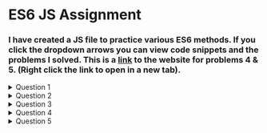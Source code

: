 # ES6 JS Assignment

### I have created a JS file to practice various ES6 methods. If you click the dropdown arrows you can view code snippets and the problems I solved. This is a [link](https://cstegall07.github.io/es6-js-assignment/) to the website for problems 4 & 5. (Right click the link to open in a new tab).

<details> <summary> Question 1 </summary> 

 ## Question 1 Solution
 
 > **Create an Employee class.**
 > 
> ● An employee should have
>
> &nbsp; &nbsp; &nbsp; &nbsp; ○ name
>
> &nbsp; &nbsp; &nbsp; &nbsp; ○ Id number
>
> &nbsp; &nbsp; &nbsp; &nbsp; ○ List of permissions that they can perform on the company website
>
> &nbsp; &nbsp; &nbsp; &nbsp; ○ Store number for the store where they work

```javascript
class Employee {
    constructor(name, idNumber, permissions, storeNumber){
        this.name = name;
        this.idNumber = idNumber;
        this.permissions = permissions;
        this.storeNumber = storeNumber;
    }
}
```
Question 1 Solution can be found on lines 1 - 10 in the [JavaScript File](/main.js)
 </details>

<details> <summary> Question 2 </summary> 
 
## Question 2 Solution

> **Create a Manager class.**
> 
>  ● A manager is a type of employee.
> 
> ● A manager should should have
> 
> &nbsp; &nbsp; &nbsp; &nbsp; ○ name
>  
> &nbsp; &nbsp; &nbsp; &nbsp; ○ Id number
>  
> &nbsp; &nbsp; &nbsp; &nbsp; ○ List of permissions that they can perform on the company website
>  
> &nbsp; &nbsp; &nbsp; &nbsp; ○ Store number for the store where they work
>  
> &nbsp; &nbsp; &nbsp; &nbsp; ○ List of employees they manage
>  
> &nbsp; &nbsp; &nbsp; &nbsp; ○ The ability to change the permissions an employee that they manage has
on the website.

```javascript
class Manager extends Employee {
constructor(name, idNumber, permissions, storeNumber, changePermissions, listEmployees){
    super(name, idNumber, permissions, storeNumber);
    this.changePermissions = changePermissions;
    this.listEmployees = listEmployees;
    }    
}
```

Question 2 Solution can be found on lines 13 - 20 in the [JavaScript File](/main.js)
 </details>

<details> <summary> Question 3 </summary> 
 
## Question 3 Solution

> **Destructure and assign the elements of countries array to fin, est, sw, den, nor**
> 
>const countries = ['Finland', 'Estonia', 'Sweden', 'Denmark', 'Norway']

```javascript
const countries = ['Finland', 'Estonia', 'Sweden', 'Denmark', 'Norway'];
const [fin, est, sw, den, nor] = countries;
console.log(countries);
```

Question 3 Solution can be found on lines 24 - 26 in the [JavaScript File](/main.js)
 </details>

<details> <summary> Question 4 </summary>
 
## Question 4 Solution

>**Destructure the rectangle object by its properties.**
>
>const rectangle = {
>
>width: 20,
>
>height: 10,
>
>area: 200,
>
>perimeter: 60
>
>}

```javascript
const rectangle = {
    width: 20,
    height: 10,
    area: 200,
    perimeter: 60
}
myRectangle(rectangle);
function myRectangle({width, height, area, perimeter}){
    const message = "My width is " + width + ", my height is " + height + ", my area is " + area + ", and my perimeter is " + perimeter + ".";
    document.getElementById("demo").innerHTML = message;
}
```


Question 4 Solution can be found on lines 35 - 45 in the [JavaScript File](/main.js)
 </details>

<details> <summary> Question 5 </summary> 
 
## Question 5 Solution

> **Using the spread operator, the Array .map() method, and at least one arrow function to
place the values from evens and odds into an array and display the values on a html
screen in numerical order.**
> 
> const evens = [0, 2, 4, 6, 8, 10]
> 
> const odds = [1, 3, 5, 7, 9]

```javascript
const evens = [0, 2, 4, 6, 8, 10];
const odds = [1, 3, 5, 7, 9];
let numbers = [...evens, ...odds];
document.getElementById("unsortedNumbers").innerHTML = numbers
let sorted = numbers.sort((a,b) => a-b)
const sortNumbers = numbers.map(() => document.getElementById("sortedNumbers").innerHTML = sorted)
```


Question 5 Solution can be found on lines 53 - 59 in the [JavaScript File](/main.js)
 </details>
